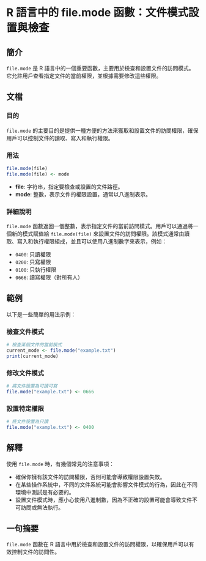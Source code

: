 <!--
Meta Description: # R 語言中的 file.mode 函數：文件模式設置與檢查 ## 簡介 `file.mode` 是 R 語言中的一個重要函數，主要用於檢查和設置文件的訪問模式。它允許用戶查看指定文件的當前權限，並根據需要修改這些權限。 ## 文檔 ### 目的 `file.mode` 的主要目的是提供一種方便的...
Meta Keywords: file, mode, example, txt, 0400
-->

# R 語言中的 file.mode 函數：文件模式設置與檢查

## 簡介
`file.mode` 是 R 語言中的一個重要函數，主要用於檢查和設置文件的訪問模式。它允許用戶查看指定文件的當前權限，並根據需要修改這些權限。

## 文檔
### 目的
`file.mode` 的主要目的是提供一種方便的方法來獲取和設置文件的訪問權限，確保用戶可以控制文件的讀取、寫入和執行權限。

### 用法
```R
file.mode(file)
file.mode(file) <- mode
```

- **file**: 字符串，指定要檢查或設置的文件路徑。
- **mode**: 整數，表示文件的權限設置，通常以八進制表示。

### 詳細說明
`file.mode` 函數返回一個整數，表示指定文件的當前訪問模式。用戶可以通過將一個新的模式賦值給 `file.mode(file)` 來設置文件的訪問權限。該模式通常由讀取、寫入和執行權限組成，並且可以使用八進制數字來表示，例如：
- `0400`: 只讀權限
- `0200`: 只寫權限
- `0100`: 只執行權限
- `0666`: 讀寫權限（對所有人）

## 範例
以下是一些簡單的用法示例：

### 檢查文件模式
```R
# 檢查某個文件的當前模式
current_mode <- file.mode("example.txt")
print(current_mode)
```

### 修改文件模式
```R
# 將文件設置為可讀可寫
file.mode("example.txt") <- 0666
```

### 設置特定權限
```R
# 將文件設置為只讀
file.mode("example.txt") <- 0400
```

## 解釋
使用 `file.mode` 時，有幾個常見的注意事項：
- 確保你擁有該文件的訪問權限，否則可能會導致權限設置失敗。
- 在某些操作系統中，不同的文件系統可能會影響文件模式的行為，因此在不同環境中測試是有必要的。
- 設置文件模式時，應小心使用八進制數，因為不正確的設置可能會導致文件不可訪問或無法執行。

## 一句摘要
`file.mode` 函數在 R 語言中用於檢查和設置文件的訪問權限，以確保用戶可以有效控制文件的訪問性。
